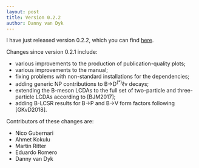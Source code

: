 ```yaml
---
layout: post
title: Version 0.2.2
author: Danny van Dyk
---
```


I have just released version 0.2.2, which you can find [here](https://github.com/eos/eos/releases/v0.2.2).

Changes since version 0.2.1 include:

 - various improvements to the production of publication-quality plots;
 - various improvements to the manual;
 - fixing problems with non-standard installations for the dependencies;
 - adding generic NP contributions to B&rarr;D<sup>(&#42;)</sup>&#8467;&nu; decays;
 - extending the B-meson LCDAs to the full set of two-particle and three-particle LCDAs according to [BJM2017];
 - adding B-LCSR results for B->P and B->V form factors following [GKvD2018].

Contributors of these changes are:

 - Nico Gubernari
 - Ahmet Kokulu
 - Martin Ritter
 - Eduardo Romero
 - Danny van Dyk
